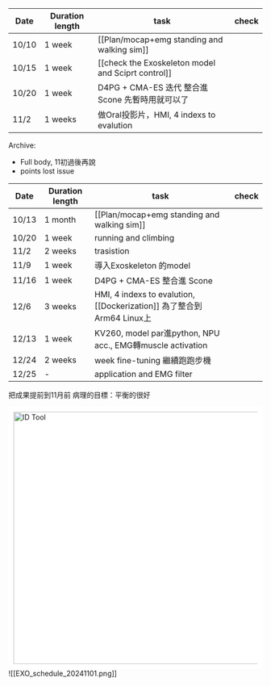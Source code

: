 | Date  | Duration length | task                                               | check |
| ----- | --------------- | -------------------------------------------------- | ----- |
| 10/10 | 1 week          | [[Plan/mocap+emg standing and walking sim]]        |       |
| 10/15 | 1 week          | [[check the Exoskeleton model and Sciprt control]] |       |
| 10/20 | 1 week          | D4PG + CMA-ES 迭代 整合進 Scone 先暫時用就可以了                |       |
| 11/2  | 1 weeks         | 做Oral投影片，HMI, 4 indexs to evalution                |       |

Archive:
- Full body, 11初過後再說
- points lost issue

| Date  | Duration length | task                                                            | check |
| ----- | --------------- | --------------------------------------------------------------- | ----- |
| 10/13 | 1 month         | [[Plan/mocap+emg standing and walking sim]]                          |       |
| 10/20 | 1 week          | running and climbing                                            |       |
| 11/2  | 2 weeks         | trasistion                                                      |       |
| 11/9  | 1 week          | 導入Exoskeleton 的model                                            |       |
| 11/16 | 1 week          | D4PG + CMA-ES 整合進 Scone                                         |       |
| 12/6  | 3 weeks         | HMI, 4 indexs to evalution, [[Dockerization]] 為了整合到Arm64 Linux上 |       |
| 12/13 | 1 week          | KV260, model par進python, NPU acc., EMG轉muscle activation        |       |
| 12/24 | 2 weeks         | week fine-tuning 繼續跑跑步機                                         |       |
| 12/25 | -               | application and EMG filter                                      |       |

把成果提前到11月前
病理的目標：平衡的很好

<div style="background-color: white; padding: 10px;">
  <img src="D:\Notes\Exoskeleton-Control-Note\plan" alt="ID Tool" width="500"/></div>
![[EXO_schedule_20241101.png]]
